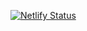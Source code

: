 [![Netlify Status](https://api.netlify.com/api/v1/badges/98500aef-0288-4b4b-a60c-b8033d00ee56/deploy-status)](https://app.netlify.com/sites/stalwart-banoffee-9487b7/deploys)
